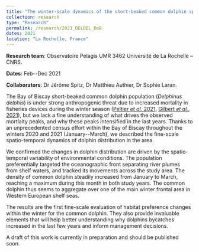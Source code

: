 ```yaml
---
title: "The winter-scale dynamics of the short-beaked common dolphin spatial distribution in the Bay of Biscay"
collection: research
type: "Research"
permalink: /research/2021_DELDEL_BoB
dates: 2021
location: "La Rochelle, France"
---
```


**Research team**: Observatoire Pelagis UMR 3462 Université de La Rochelle – CNRS. 

**Dates**: Feb--Dec 2021

**Collaborators**: Dr Jérôme Spitz, Dr Matthieu Authier, Dr Sophie Laran. 

The Bay of Biscay short-beaked common dolphin population (*Delphinus delphis*) is under strong anthropogenic threat due to increased mortality in fisheries devices during the winter season ([Peltier _et al._ 2021](), [Gilbert _et al._, 2021]()), but we lack a fine understanding of what drives the observed mortlaity peaks, and why these peaks intensified in the last years. Thanks to an unprecedented census effort within the Bay of Biscay throughout the winters 2020 and 2021 (January--March), we described the fine-scale spatio-temporal dynamics of dolphin distribution in the area. 

We confirmed the changes in dolphin distribution are driven by the spatio-temporal variability of environmental conditions. The population preferentially targeted the oceanographic front separating river plumes from shelf waters, and tracked its movements across the study area. The density of common dolphin steadily increased from January to March, reaching a maximum during this month in both study years. The common dolphin thus seems to aggregate over one of the main winter frontal area in Western European shelf seas. 

The results are the first fine-scale evaluation of habitat preference changes within the winter for the common dolphin. They also provide invaluable elements that will help better understanding why dolphins bycatches increased in the last few years and inform management decisions. 

A draft of this work is currently in preparation and should be published soon. 



